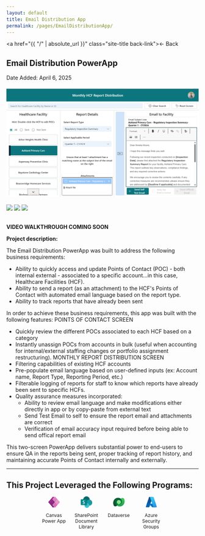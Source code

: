 ```yaml
---
layout: default
title: Email Distribution App
permalink: /pages/EmailDistributionApp/
---
```

<a href="{{ "/" | absolute_url }}" class="site-title back-link">← Back</a>

## Email Distribution PowerApp
Date Added: April 6, 2025
<img id="emailAppImage" class="fade-image" src="/images/screenshots/EmailApp1.png" style="display: block; margin: 20px auto;" />

<script>
  document.addEventListener("DOMContentLoaded", function () {
    startImageFader("emailAppImage", [
      "/images/screenshots/EmailApp1.png",
      "/images/screenshots/EmailApp2.png"
    ]);
  });
</script>

<div class="gallery">
  <img src="/images/gallery/thumb1.jpg" onclick="openLightbox('/images/gallery/full1.jpg')" />
  <img src="/images/gallery/thumb2.jpg" onclick="openLightbox('/images/gallery/full2.jpg')" />
  <img src="/images/gallery/thumb3.jpg" onclick="openLightbox('/images/gallery/full3.jpg')" />
</div>

<!-- Lightbox container -->
<div id="lightbox" class="lightbox" onclick="closeLightbox()">
  <img id="lightbox-img" src="" />
</div>

<!--<div class="video-wrapper">
  <iframe src="https://www.youtube.com/embed/Db7V9Un1En0" frameborder="0" allowfullscreen></iframe>
</div>-->
**VIDEO WALKTHROUGH COMING SOON**

**Project description:** 

The Email Distribution PowerApp was built to address the following business requirements:
* Ability to quickly access and update Points of Contact (POC) - both internal external - associated to a specific account...in this case, Healthcare Facilities (HCF).
* Ability to send a report (as an attachment) to the HCF's Points of Contact with automated email language based on the report type.
* Ability to track reports that have already been sent
 
In order to achieve these business requirements, this app was built with the following features:
POINTS OF CONTACT SCREEN
* Quickly review the different POCs associated to each HCF based on a category
* Instantly unassign POCs from accounts in bulk (useful when accounting for internal/external staffing changes or portfolio assignment restructuring).
MONTHLY REPORT DISTRIBUTION SCREEN
* Filtering capabilities of existing HCF accounts
* Pre-populate email language based on user-defined inputs (ex: Account name, Report Type, Reporting Period, etc.)
* Filterable logging of reports for staff to know which reports have already been sent to specific HCFs.
*  Quality assurance measures incorporated:
    * Ability to review email language and make modifications either directly in app or by copy-paste from external text
    * Send Test Email to self to ensure the report email and attachments are correct
    * Verification of email accuracy input required before being able to send offical report email

This two-screen PowerApp delivers substantial power to end-users to ensure QA in the reports being sent, proper tracking of report history, and maintaining accurate Points of Contact internally and externally.

---
This Project Leveraged the Following Programs:
---

<div class="tech-stack">
  <div class="tech-item">
    <img src="/assets/icons/powerapps.svg" alt="Canvas Power App" />  
    <p>Canvas Power App</p>
  </div>
  <div class="tech-item">
    <img src="/assets/icons/sharepoint.png" alt="SharePoint" />
    <p>SharePoint Document Library</p>
  </div>
  <div class="tech-item">
    <img src="/assets/icons/dataverse.svg" alt="Dataverse" />
    <p>Dataverse</p>
  </div>
  <div class="tech-item">
    <img src="/assets/icons/azure.svg" alt="Azure" />
    <p>Azure Security Groups</p>
  </div>
</div>

<style>
  .tech-stack {
    display: flex;
    flex-wrap: wrap;
    gap: 15px;
    justify-content: center;
  }
  .tech-item {
    display: flex;
    flex-direction: column;
    align-items: center;
    width: 70px; /* Adjust width for compact layout */
    text-align: center;
    font-size: 12px; /* Reduce text size */
  }
  .tech-item img {
    width: 30px; /* Set small icon size */
    height: 30px;
  }
</style>
